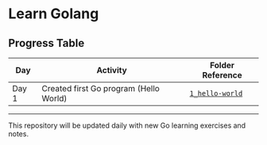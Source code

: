 # Learn Golang

## Progress Table

| Day   | Activity                               | Folder Reference                    |
| ----- | -------------------------------------- | ----------------------------------- |
| Day 1 | Created first Go program (Hello World) | [`1_hello-world`](./1_hello-world/) |

---

This repository will be updated daily with new Go learning exercises and notes.
